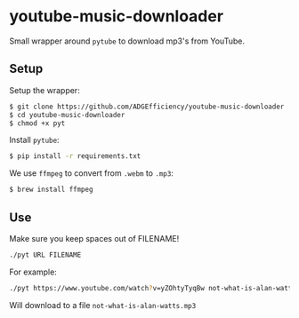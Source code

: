 # youtube-music-downloader

Small wrapper around `pytube` to download mp3's from YouTube.

## Setup

Setup the wrapper:

```bash
$ git clone https://github.com/ADGEfficiency/youtube-music-downloader
$ cd youtube-music-downloader
$ chmod +x pyt
```

Install `pytube`:

```bash
$ pip install -r requirements.txt
```

We use `ffmpeg` to convert from `.webm` to `.mp3`:

```bash
$ brew install ffmpeg
```

## Use

Make sure you keep spaces out of FILENAME!

```bash
./pyt URL FILENAME
```

For example:
```bash
./pyt https://www.youtube.com/watch?v=yZOhtyTyqBw not-what-is-alan-watts
```

Will download to a file `not-what-is-alan-watts.mp3`
